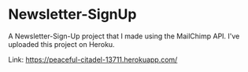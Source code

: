 # Newsletter-SignUp

A Newsletter-Sign-Up project that I made using the MailChimp API. 
I've uploaded this project on Heroku.

Link: https://peaceful-citadel-13711.herokuapp.com/
